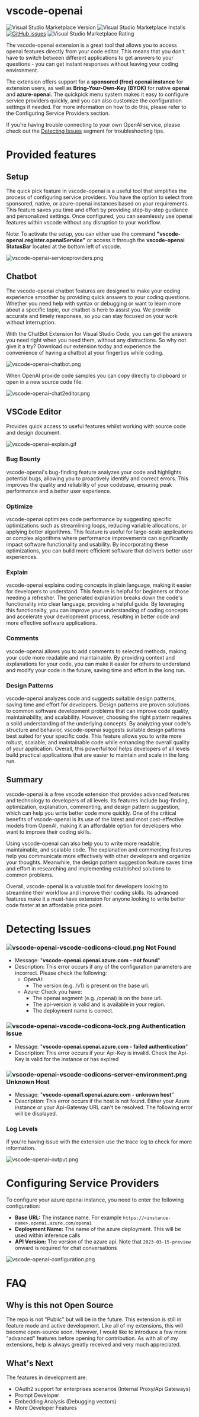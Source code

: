 # vscode-openai

![Visual Studio Marketplace Version](https://img.shields.io/visual-studio-marketplace/v/AndrewButson.vscode-openai)
![Visual Studio Marketplace Installs](https://img.shields.io/visual-studio-marketplace/i/AndrewButson.vscode-openai)
[![GitHub issues](https://img.shields.io/github/issues/arbs-io/vscode-openai-docs.svg)](https://github.com/arbs-io/vscode-openai-docs/issues)
![Visual Studio Marketplace Rating](https://img.shields.io/visual-studio-marketplace/r/AndrewButson.vscode-openai)

The vscode-openai extension is a great tool that allows you to access openai features directly from your code editor. This means that you don't have to switch between different applications to get answers to your questions - you can get instant responses without leaving your coding environment.

The extension offers support for a **sponsored (free) openai instance** for extension users, as well as **Bring-Your-Own-Key (BYOK)** for native **openai** and **azure-openai**. The quickpick menu system makes it easy to configure service providers quickly, and you can also customize the configuration settings if needed. For more information on how to do this, please refer to the Configuring Service Providers section.

If you're having trouble connecting to your own OpenAI service, please check out the [Detecting Issues](#detecting-issues) segment for troubleshooting tips.

# Provided features

## Setup

The quick pick feature in vscode-openai is a useful tool that simplifies the process of configuring service providers. You have the option to select from sponsored, native, or azure-openai instances based on your requirements. This feature saves you time and effort by providing step-by-step guidance and personalized settings. Once configured, you can seamlessly use openai features within vscode without any disruption to your workflow.

Note: To activate the setup, you can either use the command **"vscode-openai.register.openaiService"** or access it through the **vscode-openai StatusBar** located at the bottom left of vscode.

![vscode-openai-serviceproviders.png](images/vscode-openai-serviceproviders.png)

## Chatbot

The vscode-openai chatbot features are designed to make your coding experience smoother by providing quick answers to your coding questions. Whether you need help with syntax or debugging or want to learn more about a specific topic, our chatbot is here to assist you. We provide accurate and timely responses, so you can stay focused on your work without interruption.

With the ChatBot Extension for Visual Studio Code, you can get the answers you need right when you need them, without any distractions. So why not give it a try? Download our extension today and experience the convenience of having a chatbot at your fingertips while coding.

![vscode-openai-chatbot.png](images/vscode-openai-chatbot.png)

When OpenAI provide code samples you can copy directly to clipboard or open in a new source code file.

![vscode-openai-chat2editor.png](images/vscode-openai-chat2editor.png)

## VSCode Editor

Provides quick access to useful features whilst working with source code and design document.

![vscode-openai-explain.gif](images/vscode-openai-explain.gif)

### Bug Bounty

vscode-openai's bug-finding feature analyzes your code and highlights potential bugs, allowing you to proactively identify and correct errors. This improves the quality and reliability of your codebase, ensuring peak performance and a better user experience.

### Optimize

vscode-openai optimizes code performance by suggesting specific optimizations such as streamlining loops, reducing variable allocations, or applying better algorithms. This feature is useful for large-scale applications or complex algorithms where performance improvements can significantly impact software functionality and usability. By incorporating these optimizations, you can build more efficient software that delivers better user experiences.

### Explain

vscode-openai explains coding concepts in plain language, making it easier for developers to understand. This feature is helpful for beginners or those needing a refresher. The generated explanation breaks down the code's functionality into clear language, providing a helpful guide. By leveraging this functionality, you can improve your understanding of coding concepts and accelerate your development process, resulting in better code and more effective software applications.

### Comments

vscode-openai allows you to add comments to selected methods, making your code more readable and maintainable. By providing context and explanations for your code, you can make it easier for others to understand and modify your code in the future, saving time and effort in the long run.

### Design Patterns

vscode-openai analyzes code and suggests suitable design patterns, saving time and effort for developers. Design patterns are proven solutions to common software development problems that can improve code quality, maintainability, and scalability. However, choosing the right pattern requires a solid understanding of the underlying concepts. By analyzing your code's structure and behavior, vscode-openai suggests suitable design patterns best suited for your specific code. This feature allows you to write more robust, scalable, and maintainable code while enhancing the overall quality of your application. Overall, this powerful tool helps developers of all levels build practical applications that are easier to maintain and scale in the long run.

## Summary

vscode-openai is a free vscode extension that provides advanced features and technology to developers of all levels. Its features include bug-finding, optimization, explanation, commenting, and design pattern suggestion, which can help you write better code more quickly. One of the critical benefits of vscode-openai is its use of the latest and most cost-effective models from OpenAI, making it an affordable option for developers who want to improve their coding skills.

Using vscode-openai can also help you to write more readable, maintainable, and scalable code. The explanation and commenting features help you communicate more effectively with other developers and organize your thoughts. Meanwhile, the design pattern suggestion feature saves time and effort in researching and implementing established solutions to common problems.

Overall, vscode-openai is a valuable tool for developers looking to streamline their workflow and improve their coding skills. Its advanced features make it a must-have extension for anyone looking to write better code faster at an affordable price point.

# Detecting Issues

### ![vscode-openai-vscode-codicons-cloud.png](images/vscode-openai-vscode-codicons-cloud.png) **Not Found**

- Message: "**vscode-openai.openai.azure.com - not found**"
- Description: This error occurs if any of the configuration parameters are incorrect. Please check the following:
  - OpenAI:
    - The version (e.g. /v1) is present on the base url.
  - Azure: Check you have:
    - The openai segment (e.g. /openai) is on the base url.
    - The api-version is valid and is available in your region.
    - The deployment name is correct.

### ![vscode-openai-vscode-codicons-lock.png](images/vscode-openai-vscode-codicons-lock.png) **Authentication Issue**

- Message: "**vscode-openai.openai.azure.com - failed authentication**"
- Description: This error occurs if your Api-Key is invalid. Check the Api-Key is valid for the instance or has expired

### ![vscode-openai-vscode-codicons-server-environment.png](images/vscode-openai-vscode-codicons-server-environment.png) **Unknown Host**

- Message: "**vscode-openai1.openai.azure.com - unknown host**"
- Description: This error occurs if the host is not found. Either your Azure instance or your Api-Gateway URL can't be resolved. The following error will be displayed.

### Log Levels

If you're having issue with the extension use the trace log to check for more information.

![vscode-openai-output.png](images/vscode-openai-output.png)

# Configuring Service Providers

To configure your azure openai instance, you need to enter the following configuration:

- **Base URL:** The instance name. For example `https://<instance-name>.openai.azure.com/openai`
- **Deployment Name:** The name of the azure deployment. This will be used within inference calls
- **API Version:** The version of the azure api. Note that `2023-03-15-preview` onward is required for chat conversations

![vscode-openai-configuration.png](images/vscode-openai-configuration.png)

# FAQ

## Why is this not Open Source

The repo is not "Public" but will be in the future. This extension is still in feature mode and active development. Like all of my extensions, this will become open-source soon. However, I would like to introduce a few more "advanced" features before opening for contribution. As with all of my extensions, help is always greatly received and very much appreciated.

## What's Next

The features in development are:

- OAuth2 support for enterprises scenarios (Internal Proxy/Api Gateways)
- Prompt Developer
- Embedding Analysis (Debugging vectors)
- More Developer Features
